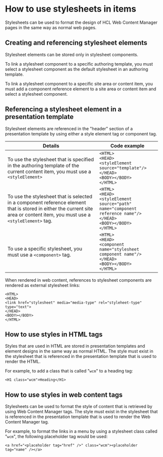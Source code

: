 # How to use stylesheets in items

Stylesheets can be used to format the design of HCL Web Content Manager pages in the same way as normal web pages.

## Creating and referencing stylesheet elements

Stylesheet elements can be stored only in stylesheet components.

To link a stylesheet component to a specific authoring template, you must select a stylesheet component as the default stylesheet in an authoring template.

To link a stylesheet component to a specific site area or content item, you must add a component reference element to a site area or content item and select a stylesheet component.

## Referencing a stylesheet element in a presentation template

Stylesheet elements are referenced in the "header" section of a presentation template by using either a style element tag or component tag.

|Details|Code example|
|-------|------------|
|To use the stylesheet that is specified in the authoring template of the current content item, you must use a `<styleElement>` |`<HTML>`<br>`<HEAD>`<br>`<styleElement source="template"/>`<br>`</HEAD>`<br>`<BODY></BODY>`<br>`</HTML>`|
|To use the stylesheet that is selected in a component reference element that is stored in either the current site area or content item, you must use a `<styleElement>` tag.|`<HTML>`<br>`<HEAD>`<br>`<styleElement source="path" name="component` <br>`reference name"/>`<br>`</HEAD>`<br>`<BODY></BODY>`<br>`</HTML>`|
|To use a specific stylesheet, you must use a `<component>` tag.|`<HTML>`<br>`<HEAD>`<br>`<component name="stylesheet` <br>`component name"/>`<br>`</HEAD>`<br>`<BODY></BODY>`<br>`</HTML>`|

When rendered in web content, references to stylesheet components are rendered as external stylesheet links:

```
<HTML>
<HEAD>
<link href="stylesheet" media="media-type" rel="styleheet-type" type="text">
</HEAD>
<BODY></BODY>
</HTML>

```

## How to use styles in HTML tags

Styles that are used in HTML are stored in presentation templates and element designs in the same way as normal HTML. The style must exist in the stylesheet that is referenced in the presentation template that is used to render the HTML.

For example, to add a class that is called "`wcm`" to a heading tag:

```
<H1 class="wcm">Heading</H1> 
```

## How to use styles in web content tags

Stylesheets can be used to format the style of content that is retrieved by using Web Content Manager tags. The style must exist in the stylesheet that is referenced in the presentation template that is used to render the Web Content Manager tag.

For example, to format the links in a menu by using a stylesheet class called "`wcm`", the following placeholder tag would be used:

```
<a href="<placeholder tag="href" />" class="wcm"><placeholder tag="name" /></a>
```



